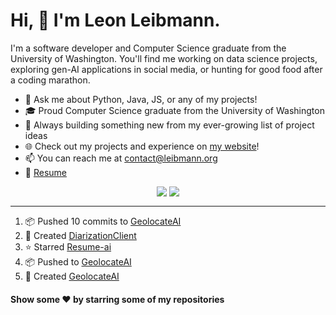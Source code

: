 # Hi, 👋 I'm Leon Leibmann.

I'm a software developer and Computer Science graduate from the University of Washington. You'll find me working on data science projects, exploring gen-AI applications in social media, or hunting for good food after a coding marathon.

- 💬 Ask me about Python, Java, JS, or any of my projects!
- 🎓 Proud Computer Science graduate from the University of Washington
- 🚀 Always building something new from my ever-growing list of project ideas
- 🌐 Check out my projects and experience on [my website](https://leibmann.org)!
- 📫 You can reach me at [contact@leibmann.org](mailto:contact@leibmann.org)
- 📄 [Resume](https://leibmann.org/Leon_Leibmann_Resume.pdf)

<div align="middle">
<img align="top" src="https://github-readme-stats.vercel.app/api/top-langs/?username=Pop101&layout=compact&theme=transparent&hide_border=true&hide=css,jupyter%20notebook">
<img align="top" src="https://github-readme-stats.vercel.app/api?username=Pop101&show_icons=true&theme=transparent&hide_border=true&count_private=true&hide=issues&include_all_commits&hide_rank=true">
</div>

---
<!--START_SECTION:activity-->
1. 📦 Pushed 10 commits to [GeolocateAI](https://github.com/Pop101/GeolocateAI)
2. 🎉 Created [DiarizationClient](https://github.com/Pop101/DiarizationClient)
3. ⭐️ Starred [Resume-ai](https://github.com/kipiiler/resume-ai)
4. 📦 Pushed to [GeolocateAI](https://github.com/Pop101/GeolocateAI)
5. 🎉 Created [GeolocateAI](https://github.com/Pop101/GeolocateAI)
<!--END_SECTION:activity-->

#### Show some ❤️ by starring some of my repositories
